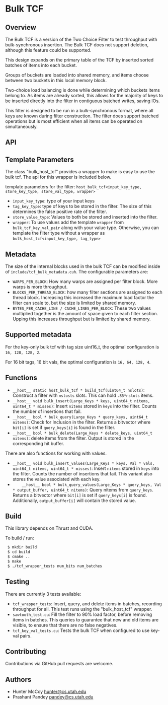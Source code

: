 # Bulk TCF


Overview
--------

 The Bulk TCF is a version of the Two Choice Filter to test throughput with bulk-synchronous insertion. The Bulk TCF does not support deletion, although this feature could be supported.

 This design expands on the primary table of the TCF by inserted sorted batches of items into each bucket.

 Groups of buckets are loaded into shared memory, and items choose between two buckets in this local memory block. 

 Two-choice load balancing is done while determining which buckets items belong to. As items are already sorted, this allows for the majority of keys to be inserted directly into the filter in contiguous batched writes, saving IOs.

 This filter is designed to be run in a bulk-synchronous format, where all keys are known during filter construction. The filter does support batched operations but is most efficient when all items can be operated on simultaneously.


API
--------


Template Parameters
--------
The class "bulk_host_tcf" provides a wrapper to make is easy to use the bulk tcf. The api for this wrapper is included below.

template parameters for the filter: `host_bulk_tcf<input_key_type, store_key_type, store_val_type, wrapper>`
* `input_key_type`: type of your input keys
* `tag_key_type`: type of keys to be stored in the filter. The size of this determines the false positive rate of the filter.
* `store_value_type`: Values to both be stored and inserted into the filter.
* `wrapper`: To use values add the template `wrapper` from `bulk_tcf_key_val_pair` along with your value type. Otherwise, you can template the filter type without a wrapper as `bulk_host_tcf<input_key_type, tag_type>`


Metadata
--------

The size of the internal blocks used in the bulk TCF can be modified inside of `include/tcf_bulk_metadata.cuh`. The configurable parameters are:

* `WARPS_PER_BLOCK`: How many warps are assigned per filter block. More warps is more throughput.
* `BLOCKS_PER_THREAD_BLOCK`: how many filter sections are assigned to each thread block. Increasing this increased the maximum load factor the filter can scale to, but the size is limited by shared memory.
* `BYTES_PER_CACHE_LINE / CACHE_LINES_PER_BLOCK`: These two values multiplied together is the amount of space given to each filter section. Upping this increases throughput but is limited by shared memory.


Supported metadata
--------

For the key-only bulk tcf with tag size uint16_t, the optimal configuration is `16, 128, 128, 2`.

For 16 bit tags, 16 bit vals, the optimal configuration is `16, 64, 128, 4`.


Functions
--------
* `__host__ static host_bulk_tcf * build_tcf(uint64_t nslots)`: Construct a filter with `nslosts` slots. This can hold `.85*nslots` items.
*  `__host__ void bulk_insert(Large_Keys * keys, uint64_t nitems, uint64_t * misses)`: Insert `nitems` stored in `keys` into the filter. Counts the number of insertions that fail.
* `__host__ bool * bulk_query(Large_Keys * query_keys, uint64_t nitems)`: Check for Inclusion in the filter. Returns a bitvector where `bit[i]` is set if `query_keys[i]` is found in the filter.
* `__host__ bool * bulk_delete(Large_Keys * delete_keys, uint64_t nitems)`: delete items from the filter. Output is stored in the corresponding hit buffer.

There are also functions for working with values.

*  `__host__ void bulk_insert_values(Large_Keys * keys, Val * vals, uint64_t nitems, uint64_t * misses)`: Insert `nitems` stored in `keys` into the filter. Counts the number of insertions that fail. This variant also stores the value associated with each key.
*  `    __host__ bool * bulk_query_values(Large_Keys * query_keys, Val * output_buffer, uint64_t nitems)`: Query nitems from `query_keys`. Returns a bitvector where `bit[i]` is set if `query_keys[i]` is found. Additionally, `output_buffer[i]` will contain the stored value.



Build
-------
This library depends on Thrust and CUDA.

To build / run:
```bash
 $ mkdir build
 $ cd build
 $ cmake ..
 $ make
 $ ./tcf_wrapper_tests num_bits num_batches
```

Testing
-------

There are currently 3 tests available:

* `tcf_wrapper_tests`: Insert, query, and delete items in batches, recording throughput for all. This test runs using the "bulk_host_tcf" wrapper.
* `sawtooth_test.cu`: Fill the filter to 90% load factor, before removing items in batches. This queries to guarantee that new and old items are visible, to ensure that there are no false negatives.
* `tcf_key_val_tests.cu`: Tests the bulk TCF when configured to use key-val pairs.


Contributing
------------
Contributions via GitHub pull requests are welcome.


Authors
-------
- Hunter McCoy <hunter@cs.utah.edu>
- Prashant Pandey <pandey@cs.utah.edu>
